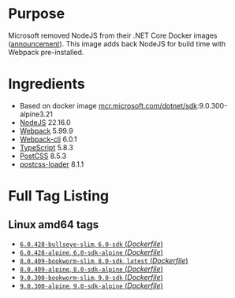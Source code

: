 # Purpose
Microsoft removed NodeJS from their .NET Core Docker images ([announcement](https://github.com/aspnet/Announcements/issues/298)). This image adds back NodeJS for build time with Webpack pre-installed.

# Ingredients
* Based on docker image [mcr.microsoft.com/dotnet/sdk](https://hub.docker.com/_/microsoft-dotnet-sdk/):9.0.300-alpine3.21
* [NodeJS](https://nodejs.org/) 22.16.0
* [Webpack](https://www.npmjs.com/package/webpack) 5.99.9
* [Webpack-cli](https://www.npmjs.com/package/webpack-cli) 6.0.1
* [TypeScript](https://www.npmjs.com/package/typescript) 5.8.3
* [PostCSS](https://www.npmjs.com/package/postcss) 8.5.3
* [postcss-loader](https://www.npmjs.com/package/postcss-loader) 8.1.1

# Full Tag Listing
## Linux amd64 tags
- [`6.0.428-bullseye-slim`, `6.0-sdk` (*Dockerfile*)](https://github.com/Mathieu79FI/dotnet-docker/blob/master/6.0/sdk/bullseye-slim/webpack/Dockerfile)
- [`6.0.428-alpine`, `6.0-sdk-alpine` (*Dockerfile*)](https://github.com/Mathieu79FI/dotnet-docker/blob/master/6.0/sdk/alpine/webpack/Dockerfile)
- [`8.0.409-bookworm-slim`, `8.0-sdk`, `latest` (*Dockerfile*)](https://github.com/Mathieu79FI/dotnet-docker/blob/master/8.0/sdk/bookworm-slim/webpack/Dockerfile)
- [`8.0.409-alpine`, `8.0-sdk-alpine` (*Dockerfile*)](https://github.com/Mathieu79FI/dotnet-docker/blob/master/8.0/sdk/alpine/webpack/Dockerfile)
- [`9.0.300-bookworm-slim`, `9.0-sdk` (*Dockerfile*)](https://github.com/Mathieu79FI/dotnet-docker/blob/master/9.0/sdk/bookworm-slim/webpack/Dockerfile)
- [`9.0.300-alpine`, `9.0-sdk-alpine` (*Dockerfile*)](https://github.com/Mathieu79FI/dotnet-docker/blob/master/9.0/sdk/alpine/webpack/Dockerfile)
